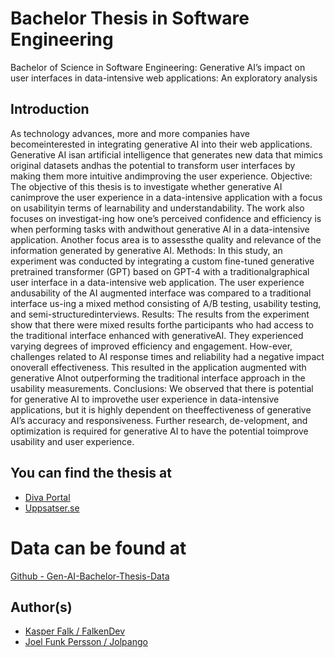 # Bachelor Thesis in Software Engineering
Bachelor of Science in Software Engineering: Generative AI’s impact on user interfaces in data-intensive web applications: An exploratory analysis

## Introduction
As technology advances, more and more companies have becomeinterested in integrating generative AI into their web applications. Generative AI isan artificial intelligence that generates new data that mimics original datasets andhas the potential to transform user interfaces by making them more intuitive andimproving the user experience. Objective: The objective of this thesis is to investigate whether generative AI canimprove the user experience in a data-intensive application with a focus on usabilityin terms of learnability and understandability. The work also focuses on investigat-ing how one’s perceived confidence and efficiency is when performing tasks with andwithout generative AI in a data-intensive application. Another focus area is to assessthe quality and relevance of the information generated by generative AI. Methods: In this study, an experiment was conducted by integrating a custom fine-tuned generative pretrained transformer (GPT) based on GPT-4 with a traditionalgraphical user interface in a data-intensive web application. The user experience andusability of the AI augmented interface was compared to a traditional interface us-ing a mixed method consisting of A/B testing, usability testing, and semi-structuredinterviews. Results: The results from the experiment show that there were mixed results forthe participants who had access to the traditional interface enhanced with generativeAI. They experienced varying degrees of improved efficiency and engagement. How-ever, challenges related to AI response times and reliability had a negative impact onoverall effectiveness. This resulted in the application augmented with generative AInot outperforming the traditional interface approach in the usability measurements. Conclusions: We observed that there is potential for generative AI to improvethe user experience in data-intensive applications, but it is highly dependent on theeffectiveness of generative AI’s accuracy and responsiveness. Further research, de-velopment, and optimization is required for generative AI to have the potential toimprove usability and user experience.

## You can find the thesis at
- [Diva Portal](https://www.diva-portal.org/smash/record.jsf?pid=diva2%3A1890011&dswid=-2990)
- [Uppsatser.se](https://www.uppsatser.se/uppsats/ee1ebb1da7/)

# Data can be found at
[Github - Gen-AI-Bachelor-Thesis-Data](https://github.com/FalkenDev/Gen-AI-Bachelor-Thesis-Data/tree/main)

## Author(s)
- [Kasper Falk / FalkenDev](https://github.com/FalkenDev)
- [Joel Funk Persson / Jolpango](https://github.com/Jolpango)
